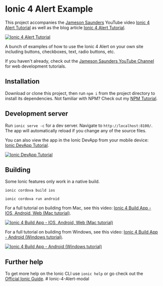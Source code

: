 # Ionic 4 Alert Example

This project accompanies the [Jameson Saunders](https://jamesonsaunders.com) YouTube video [Ionic 4 Alert Tutorial](https://www.youtube.com/watch?v=Bs_NnfyRFmk) as well as the blog article [Ionic 4 Alert Tutorial](https://blog.jamibot.com/ionic-4-alert).

[![Ionic 4 Alert Tutorial](https://img.youtube.com/vi/Bs_NnfyRFmk/maxresdefault.jpg)](https://www.youtube.com/watch?v=Bs_NnfyRFmk)

A bunch of examples of how to use the Ionic 4 Alert on your own site including buttons, checkboxes, text, radio buttons, etc.

If you haven't already, check out the [Jameson Saunders YouTube Channel](https://youtube.com/c/JamesonSaunders) for web development tutorials.

## Installation

Download or clone this project, then run `npm i` from the project directory to install its dependencies. Not familiar with NPM? Check out my [NPM Tutorial](https://www.youtube.com/watch?v=mzs-N5hXGuQ).

## Development server

Run `ionic serve -c` for a dev server. Navigate to `http://localhost:8100/`. The app will automatically reload if you change any of the source files.

You can also view the app in the Ionic DevApp from your mobile device: [Ionic DevApp Tutorial](https://www.youtube.com/watch?v=SAR-7eggWMs).

[![Ionic DevApp Tutorial](https://img.youtube.com/vi/SAR-7eggWMs/maxresdefault.jpg)](https://youtu.be/SAR-7eggWMs)

## Building

Some Ionic features only work in a native build.

`ionic cordova build ios`

`ionic cordova run android`

For a full tutorial on building from Mac, see this video: [Ionic 4 Build App - IOS, Android, Web (Mac tutorial)](https://www.youtube.com/watch?v=B_seja5eHt8).

[![Ionic 4 Build App - IOS, Android, Web (Mac tutorial)](https://img.youtube.com/vi/B_seja5eHt8/maxresdefault.jpg)](https://youtu.be/c3CrC9lL53k)

For a full tutorial on building from Windows, see this video: [Ionic 4 Build App - Android (Windows tutorial)](https://www.youtube.com/watch?v=c7HmwiTtYPE).

[![Ionic 4 Build App - Android (Windows tutorial)](https://img.youtube.com/vi/c7HmwiTtYPE/maxresdefault.jpg)](https://youtu.be/c3CrC9lL53k)

## Further help

To get more help on the Ionic CLI use `ionic help` or go check out the [Official Ionic Guide](https://ionicframework.com/docs/building/starting).
#   I o n i c - 4 - A l e r t - m o d a l  
 